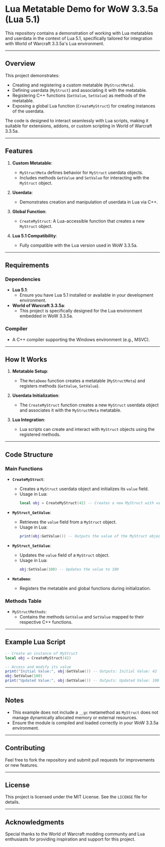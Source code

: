 # **Lua Metatable Demo for WoW 3.3.5a (Lua 5.1)**

This repository contains a demonstration of working with Lua metatables and userdata in the context of Lua 5.1, specifically tailored for integration with World of Warcraft 3.3.5a's Lua environment.

---

## **Overview**

This project demonstrates:
- Creating and registering a custom metatable (`MyStructMeta`).
- Defining userdata (`MyStruct`) and associating it with the metatable.
- Registering C++ functions (`GetValue`, `SetValue`) as methods of the metatable.
- Exposing a global Lua function (`CreateMyStruct`) for creating instances of the userdata.

The code is designed to interact seamlessly with Lua scripts, making it suitable for extensions, addons, or custom scripting in World of Warcraft 3.3.5a.

---

## **Features**
1. **Custom Metatable**:
   - `MyStructMeta` defines behavior for `MyStruct` userdata objects.
   - Includes methods `GetValue` and `SetValue` for interacting with the `MyStruct` object.

2. **Userdata**:
   - Demonstrates creation and manipulation of userdata in Lua via C++.

3. **Global Function**:
   - `CreateMyStruct`: A Lua-accessible function that creates a new `MyStruct` object.

4. **Lua 5.1 Compatibility**:
   - Fully compatible with the Lua version used in WoW 3.3.5a.

---

## **Requirements**

### **Dependencies**
- **Lua 5.1**:
  - Ensure you have Lua 5.1 installed or available in your development environment.
- **World of Warcraft 3.3.5a**:
  - This project is specifically designed for the Lua environment embedded in WoW 3.3.5a.

### **Compiler**
- A C++ compiler supporting the Windows environment (e.g., MSVC).

---

## **How It Works**

1. **Metatable Setup**:
   - The `MetaDemo` function creates a metatable (`MyStructMeta`) and registers methods (`GetValue`, `SetValue`).

2. **Userdata Initialization**:
   - The `CreateMyStruct` function creates a new `MyStruct` userdata object and associates it with the `MyStructMeta` metatable.

3. **Lua Integration**:
   - Lua scripts can create and interact with `MyStruct` objects using the registered methods.

---

## **Code Structure**

### **Main Functions**
- **`CreateMyStruct`**:
  - Creates a `MyStruct` userdata object and initializes its `value` field.
  - Usage in Lua:
    ```lua
    local obj = CreateMyStruct(42) -- Creates a new MyStruct with value 42
    ```

- **`MyStruct_GetValue`**:
  - Retrieves the `value` field from a `MyStruct` object.
  - Usage in Lua:
    ```lua
    print(obj:GetValue()) -- Outputs the value of the MyStruct object
    ```

- **`MyStruct_SetValue`**:
  - Updates the `value` field of a `MyStruct` object.
  - Usage in Lua:
    ```lua
    obj:SetValue(100) -- Updates the value to 100
    ```

- **`MetaDemo`**:
  - Registers the metatable and global functions during initialization.

### **Methods Table**
- `MyStructMethods`:
  - Contains the methods `GetValue` and `SetValue` mapped to their respective C++ functions.

---

## **Example Lua Script**

```lua
-- Create an instance of MyStruct
local obj = CreateMyStruct(42)

-- Access and modify its value
print("Initial Value:", obj:GetValue()) -- Outputs: Initial Value: 42
obj:SetValue(100)
print("Updated Value:", obj:GetValue()) -- Outputs: Updated Value: 100
```

---

## **Notes**
- This example does not include a `__gc` metamethod as `MyStruct` does not manage dynamically allocated memory or external resources.
- Ensure the module is compiled and loaded correctly in your WoW 3.3.5a environment.

---

## **Contributing**
Feel free to fork the repository and submit pull requests for improvements or new features.

---

## **License**
This project is licensed under the MIT License. See the `LICENSE` file for details.

---

## **Acknowledgments**
Special thanks to the World of Warcraft modding community and Lua enthusiasts for providing inspiration and support for this project.
